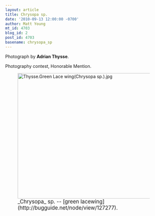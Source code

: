 ```yaml
---
layout: article
title: Chrysopa sp.
date: '2010-09-13 12:00:00 -0700'
author: Matt Young
mt_id: 4703
blog_id: 2
post_id: 4703
basename: chrysopa_sp
---
```

Photograph by **Adrian Thysse**.

Photography contest, Honorable Mention.

<figure>
<img src="{{ site.baseurl }}/uploads/2010/Thysse.Green%20Lace%20wing(Chrysopa%20sp.).jpg" alt="Thysse.Green Lace wing(Chrysopa sp.).jpg" width="600" height="402" />
<figcaption markdown="span">
<big>_Chrysopa_ sp. -- [green lacewing](http://bugguide.net/node/view/127277).</big>

</figcaption>
</figure>
